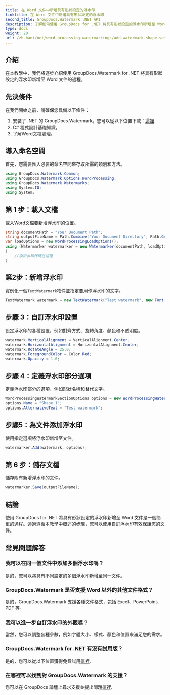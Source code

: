 ```yaml
---
title: 在 Word 文件中新增具有形狀設定的浮水印
linktitle: 在 Word 文件中新增具有形狀設定的浮水印
second_title: GroupDocs.Watermark .NET API
description: 了解如何使用 GroupDocs for .NET 將具有形狀設定的浮水印新增至 Word 文件。有效保護您的文件。
type: docs
weight: 20
url: /zh-hant/net/word-processing-watermarkings/add-watermark-shape-settings-word-docs/
---
```

## 介紹
在本教學中，我們將逐步介紹使用 GroupDocs.Watermark for .NET 將具有形狀設定的浮水印新增至 Word 文件的過程。
## 先決條件
在我們開始之前，請確保您具備以下條件：
1. 安裝了 .NET 的 GroupDocs.Watermark。您可以從以下位置下載：[這裡](https://releases.groupdocs.com/Watermark/net/).
2. C# 程式設計基礎知識。
3. 了解Word文檔處理。

## 導入命名空間
首先，您需要匯入必要的命名空間來存取所需的類別和方法。
```csharp
using GroupDocs.Watermark.Common;
using GroupDocs.Watermark.Options.WordProcessing;
using GroupDocs.Watermark.Watermarks;
using System.IO;
using System;
```
## 第 1 步：載入文檔
載入Word文檔要新增浮水印的位置。
```csharp
string documentPath = "Your Document Path";
string outputFileName = Path.Combine("Your Document Directory", Path.GetFileName(documentPath));
var loadOptions = new WordProcessingLoadOptions();
using (Watermarker watermarker = new Watermarker(documentPath, loadOptions))
{
    //添加水印代碼在這裡
}
```
## 第2步：新增浮水印
實例化一個`TextWatermark`物件並指定要用作浮水印的文字。
```csharp
TextWatermark watermark = new TextWatermark("Test watermark", new Font("Arial", 19));
```
## 步驟 3：自訂浮水印設置
設定浮水印的各種設置，例如對齊方式、旋轉角度、顏色和不透明度。
```csharp
watermark.VerticalAlignment = VerticalAlignment.Center;
watermark.HorizontalAlignment = HorizontalAlignment.Center;
watermark.RotateAngle = 25.0;
watermark.ForegroundColor = Color.Red;
watermark.Opacity = 1.0;
```
## 步驟 4：定義浮水印部分選項
定義浮水印部分的選項，例如形狀名稱和替代文字。
```csharp
WordProcessingWatermarkSectionOptions options = new WordProcessingWatermarkSectionOptions();
options.Name = "Shape 1";
options.AlternativeText = "Test watermark";
```
## 步驟5：為文件添加浮水印
使用指定選項將浮水印新增至文件。
```csharp
watermarker.Add(watermark, options);
```
## 第 6 步：儲存文檔
儲存附有新增浮水印的文件。
```csharp
watermarker.Save(outputFileName);
```

## 結論
使用 GroupDocs for .NET 將具有形狀設定的浮水印新增至 Word 文件是一個簡單的過程。透過遵循本教學中概述的步驟，您可以使用自訂浮水印有效保護您的文件。
## 常見問題解答
### 我可以在同一個文件中添加多個浮水印嗎？
是的，您可以將具有不同設定的多個浮水印新增至同一文件。
### GroupDocs.Watermark 是否支援 Word 以外的其他文件格式？
是的，GroupDocs.Watermark 支援各種文件格式，包括 Excel、PowerPoint、PDF 等。
### 我可以進一步自訂浮水印的外觀嗎？
當然，您可以調整各種參數，例如字體大小、樣式、顏色和位置來滿足您的需求。
### GroupDocs.Watermark for .NET 有沒有試用版？
是的，您可以從以下位置獲得免費試用[這裡](https://releases.groupdocs.com/).
### 在哪裡可以找到對 GroupDocs.Watermark 的支援？
您可以在 GroupDocs 論壇上尋求支援並提出問題[這裡](https://forum.groupdocs.com/c/watermark/19).